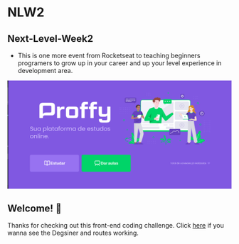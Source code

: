# NLW2
## Next-Level-Week2

 * This is one more event from Rocketseat to teaching beginners programers to grow up in your career and up your level experience in development area.

![Designer of project](./web/app-nlw2.png)

## Welcome! 👋

Thanks for checking out this front-end coding challenge.
Click <a href="https://proffy-neon.vercel.app/" target="_blank">here</a> if you wanna see the Degsiner and routes working.


